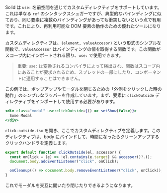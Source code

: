 Solid は `use:` 名前空間を通じてカスタムディレクティブをサポートしています。これは単なる `ref` のシンタックスシュガーですが、典型的なバインディングに似ており、同じ要素に複数のバインディングがあっても衝突しないという点で有用です。これにより、再利用可能な DOM 要素の動作のための優れたツールになります。

カスタムディレクティブは、`(element, valueAccesor)` という形式のシンプルな関数で、`valueAccessor` はバインディングの値を取得する関数です。この関数がスコープ内にインポートされる限り、`use:` で使用できます。

> 重要: `use:` は変換されるコンパイラによって検出され、関数はスコープ内にあることが要求されるため、スプレッドの一部にしたり、コンポーネントに適用することはできません。

この例では、ポップアップやモーダルを閉じるための「外側をクリックした時の動作」のシンプルなラッパーを作成しています。まず、要素に `clickOutside` ディレクティブをインポートして使用する必要があります。

```jsx
<div class="modal" use:clickOutside={() => setShow(false)}>
  Some Modal
</div>
```

`click-outside.tsx` を開き、ここでカスタムディレクティブを定義します。このディレクティブは、body にバインドして、時間になったらクリーンアップするクリックハンドラを定義します。

```jsx
export default function clickOutside(el, accessor) {
  const onClick = (e) => !el.contains(e.target) && accessor()?.();
  document.body.addEventListener("click", onClick);

  onCleanup(() => document.body.removeEventListener("click", onClick));
}
```

これでモーダルを交互に開いたり閉じたりできるようになります。
